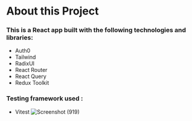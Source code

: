 # About this Project 

### This is a React app built with the following technologies and libraries: 

- Auth0 
- Tailwind 
- RadixUI
- React Router 
- React Query  
- Redux Toolkit 

### Testing framework used :
- Vitest
![Screenshot (919)](https://github.com/user-attachments/assets/664518c7-5e66-43f2-8ecc-b8effe88134c)


